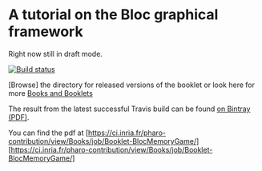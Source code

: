 # A tutorial on the Bloc graphical framework

Right now still in draft mode.

[![Build status][badge]][travis]

[travis]: https://travis-ci.org/SquareBracketAssociates/Booklet-Smacc
[badge]: https://travis-ci.org/SquareBracketAssociates/Booklet-Smacc.svg?branch=master

[Browse] the directory for released versions of the booklet or
look here for more [Books and Booklets](http://books.pharo.org/)

The result from the latest successful Travis build can be found [on Bintray (PDF)](https://bintray.com/squarebracketassociates/wip/download_file?file_path=bloc-wip.pdf).

You can find the pdf at [https://ci.inria.fr/pharo-contribution/view/Books/job/Booklet-BlocMemoryGame/] [https://ci.inria.fr/pharo-contribution/view/Books/job/Booklet-BlocMemoryGame/]
